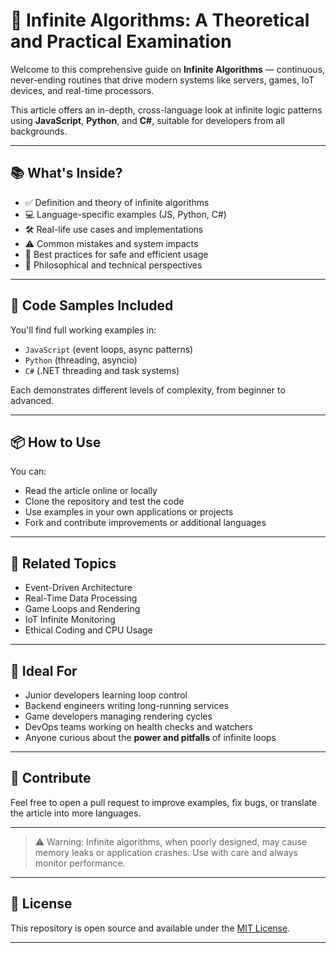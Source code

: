 # 🔁 Infinite Algorithms: A Theoretical and Practical Examination

Welcome to this comprehensive guide on **Infinite Algorithms** — continuous, never-ending routines that drive modern systems like servers, games, IoT devices, and real-time processors.

This article offers an in-depth, cross-language look at infinite logic patterns using **JavaScript**, **Python**, and **C#**, suitable for developers from all backgrounds.

---

## 📚 What's Inside?

- ✅ Definition and theory of infinite algorithms  
- 💻 Language-specific examples (JS, Python, C#)  
- 🛠️ Real-life use cases and implementations  
- ⚠️ Common mistakes and system impacts  
- 🚀 Best practices for safe and efficient usage  
- 📖 Philosophical and technical perspectives

---

## 📌 Code Samples Included

You'll find full working examples in:
- `JavaScript` (event loops, async patterns)
- `Python` (threading, asyncio)
- `C#` (.NET threading and task systems)

Each demonstrates different levels of complexity, from beginner to advanced.

---

## 📦 How to Use

You can:

- Read the article online or locally
- Clone the repository and test the code
- Use examples in your own applications or projects
- Fork and contribute improvements or additional languages

---

## 📎 Related Topics

- Event-Driven Architecture  
- Real-Time Data Processing  
- Game Loops and Rendering  
- IoT Infinite Monitoring  
- Ethical Coding and CPU Usage  

---

## 🧠 Ideal For

- Junior developers learning loop control  
- Backend engineers writing long-running services  
- Game developers managing rendering cycles  
- DevOps teams working on health checks and watchers  
- Anyone curious about the **power and pitfalls** of infinite loops

---

## 🤝 Contribute

Feel free to open a pull request to improve examples, fix bugs, or translate the article into more languages.

---

> ⚠️ Warning: Infinite algorithms, when poorly designed, may cause memory leaks or application crashes. Use with care and always monitor performance.

---

## 📄 License

This repository is open source and available under the [MIT License](LICENSE).

---
